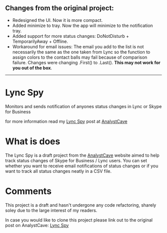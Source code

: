## Changes from the original project:
* Redesigned the UI. Now it is more compact.
* Added minimize to tray. Now the app will minimize to the notification tray.
* Added support for more status changes: DoNotDisturb + TemporarilyAway + Offline.
* Workaround for email issues: The email you add to the list is not necessarily the same as the one taken from Lync so the function to assign colors to the contact balls may fail because of comparison failure. Changes were changing .First() to .Last(). **This may not work for you out of the box**.

---

# Lync Spy
Monitors and sends notification of anyones status changes in Lync or Skype for Business

for more information read my [Lync Spy](http://analystcave.com/lync-lync-spy-monitor-get-notified-anyones-status-changes/) post at [AnalystCave](http://analystcave.com/)

# What is does
The Lync Spy is a draft project from the [AnalystCave](http://analystcave.com/) website aimed to help track status changes of Skype for Business / Lync users. You can set whether you want to receive email notifications of status changes or if you want to track all status changes neatly in a CSV file.

# Comments
This project is a draft and hasn't undergone any code refactoring, sharely soley due to the large interest of my readers.

In case you would like to clone this project please link out to the original post on AnalystCave: [Lync Spy](http://analystcave.com/lync-lync-spy-monitor-get-notified-anyones-status-changes/)